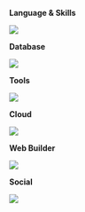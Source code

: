 **Language & Skills**
<p>
  <a>
    <img src="https://skillicons.dev/icons?i=docker,kubernetes,jenkins,php,java,go,js,nodejs,vue,nuxtjs,laravel,express,nestjs,spring,fastapi,hibernate,prisma" />
  </a>
</p>

**Database**
<p>
  <a>
    <img src="https://skillicons.dev/icons?i=mysql,postgres,mongodb,redis,dynamodb" />
  </a>
</p>

**Tools**
<p>
  <a>
    <img src="https://skillicons.dev/icons?i=linux,vscode,idea,bash,git,github,gitlab" />
  </a>
</p>

**Cloud**
<p>
  <a>
    <img src="https://skillicons.dev/icons?i=aws,cloudflare" />
  </a>
</p>

**Web Builder**
<p>
  <a>
    <img src="https://skillicons.dev/icons?i=vite,webpack" />
  </a>
</p>

**Social**
<p>
  <a>
    <img src="https://skillicons.dev/icons?i=linkedin,discord" />
  </a>
</p>
